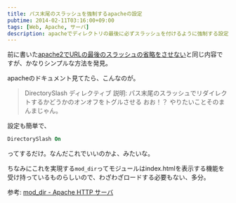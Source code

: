 ```yaml
---
title: パス末尾のスラッシュを強制するapacheの設定
pubtime: 2014-02-11T03:16:00+09:00
tags: [Web, Apache, サーバ]
description: apacheでディレクトリの最後に必ずスラッシュを付けるように強制する設定の方法です。
---
```


前に書いた[apache2でURLの最後のスラッシュの省略をさせない](/blog/2014/01/apache-path-last-slash)と同じ内容ですが、かなりシンプルな方法を発見。

apacheのドキュメント見てたら、こんなのが。
> DirectorySlash ディレクティブ
> 説明:	パス末尾のスラッシュでリダイレクトするかどうかのオンオフをトグルさせる
おお！？ やりたいことそのまんまじゃん。

設定も簡単で、
``` apache
DirectorySlash On
```
ってするだけ。なんだこれでいいのかよ、みたいな。

ちなみにこれを実現する`mod_dir`ってモジュールはindex.htmlを表示する機能を受け持っているものらしいので、わざわざロードする必要もない、多分。

参考: [mod_dir - Apache HTTP サーバ](http://httpd.apache.org/docs/2.2/ja/mod/mod_dir.html#directoryslash)
